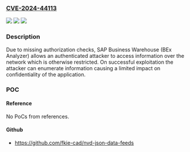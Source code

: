 ### [CVE-2024-44113](https://cve.mitre.org/cgi-bin/cvename.cgi?name=CVE-2024-44113)
![](https://img.shields.io/static/v1?label=Product&message=SAP%20Business%20Warehouse%20(BEx%20Analyzer)&color=blue)
![](https://img.shields.io/static/v1?label=Version&message=%3D%20DW4CORE%20200%20&color=brighgreen)
![](https://img.shields.io/static/v1?label=Vulnerability&message=CWE-359%3A%20Exposure%20of%20Private%20Personal%20Information%20to%20an%20Unauthorized%20Actor%2C%20CWE-862%3A%20Missing%20Authorization&color=brighgreen)

### Description

Due to missing authorization checks, SAP Business Warehouse (BEx Analyzer) allows an authenticated attacker to access information over the network which is otherwise restricted. On successful exploitation the attacker can enumerate information causing a limited impact on confidentiality of the application.

### POC

#### Reference
No PoCs from references.

#### Github
- https://github.com/fkie-cad/nvd-json-data-feeds

